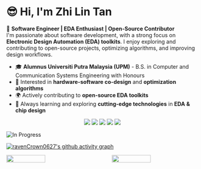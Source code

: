 # 😎 Hi, I'm **Zhi Lin Tan**

👾 **Software Engineer | EDA Enthusiast | Open-Source Contributor**  
I'm passionate about software development, with a strong focus on **Electronic Design Automation (EDA) toolkits**. I enjoy exploring and contributing to open-source projects, optimizing algorithms, and improving design workflows.

- 🎓 **Alumnus Universiti Putra Malaysia (UPM)** - B.S. in Computer and Communication Systems Engineering with Honours
- 🔬 Interested in **hardware-software co-design** and **optimization algorithms**  
- 🌍 Actively contributing to **open-source EDA toolkits**  
- 🚀 Always learning and exploring **cutting-edge technologies** in **EDA & chip design**

<p align="center">
  <img src="https://img.shields.io/badge/C++-00599C?style=for-the-badge&logo=c%2B%2B&logoColor=white"/>
  <img src="https://img.shields.io/badge/Python-3776AB?style=for-the-badge&logo=python&logoColor=white"/>
  <img src="https://img.shields.io/badge/Bash-121011?style=for-the-badge&logo=gnubash&logoColor=white"/>
  <img src="https://img.shields.io/badge/Linux-FCC624?style=for-the-badge&logo=linux&logoColor=black"/>
  <img src="https://img.shields.io/badge/Git-F05032?style=for-the-badge&logo=git&logoColor=white"/>
</p>

![In Progress](https://img.shields.io/badge/In_Progress-Learning_AI_&_Machine_Learning-green?style=badge&logo=progress&logoColor=white)

[![ravenCrown0627's github activity graph](https://github-readme-activity-graph.vercel.app/graph?username=ravenCrown0627&custom_title=Contribution's%20Graph&days=20&bg_color=ffffff&color=000000&line=26408b&point=6e9cbf&area_color=26408b&area=true&hide_border=true)](https://github.com/ashutosh00710/github-readme-activity-graph)

<div style="display: flex; justify-content: space-between; align-items: center;">
  <img src="https://github-readme-stats.vercel.app/api/top-langs/?username=ravenCrown0627&layout=compact&theme=light&hide=verilog,tcl&langs_count=6&hide_border=true" width="45%"/>
  <img src="https://github-readme-streak-stats.herokuapp.com/?user=ravenCrown0627&theme=light&hide_border=true" width="45%"/>
</div>
